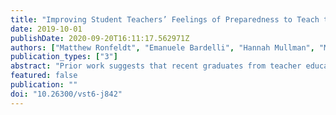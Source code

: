 ```yaml
---
title: "Improving Student Teachers’ Feelings of Preparedness to Teach through Recruitment of Instructionally Effective and Experienced Cooperating Teachers: A Randomized Experiment"
date: 2019-10-01
publishDate: 2020-09-20T16:11:17.562971Z
authors: ["Matthew Ronfeldt", "Emanuele Bardelli", "Hannah Mullman", "Matthew Truwit", "Kevin Schaaf", "Julie C Baker"]
publication_types: ["3"]
abstract: "Prior work suggests that recent graduates from teacher education programs feel better prepared to teach and are more instructionally effective when they learned to teach with more instructionally effective cooperating teachers. However, we do not know if these relationships are causal. Even if they are, we do not know if it is possible to recruit cooperating teachers who are, on average, significantly more effective than those currently serving. This paper describes an innovative strategy to use historical administrative on teachers to recommend the most instructionally effective teachers in various districts and subject areas to serve as cooperating teachers. In collaboration with a large teacher education program, partnering districts were randomized to receive either recommendation lists or use business-as-usual approaches. Those districts that received recommendations recruited significantly and meaningfully more effective and experienced cooperating teachers. Additionally, preservice student teachers who learned to teach in these same districts felt significantly better prepared to teach. This study offers an innovative and low-cost strategy for recruiting effective and experienced cooperating teachers and presents some of the first evidence that learning to teach with instructionally effective cooperating teachers has a causal impact on feelings of preparedness to teach."
featured: false
publication: ""
doi: "10.26300/vst6-j842"
---
```


